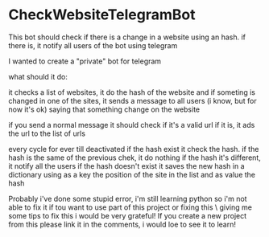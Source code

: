 # CheckWebsiteTelegramBot
This bot should check if there is a change in a website using an hash. if there is, it notify all users of the bot using telegram

I wanted to create a "private" bot for telegram

what should it do:

it checks a list of websites, it do the hash of the website and if someting is changed
in one of the sites, it sends a message to all users (i know, but for now it's ok) saying
that something change on the website

if you send a normal message it should check if it's a valid url
if it is, it ads the url to the list of urls

every cycle for ever till deactivated
    if the hash exist
        it check the hash.
            if the hash is the same of the previous chek,
                it do nothing
            if the hash it's different,
                it notify all the users
    if the hash doesn't exist
        it saves the new hash in a dictionary using as a key the position of the site in the list and as value the hash

Probably i've done some stupid error, i'm still learning python so i'm not able to fix it
if tou want to use part of this project or fixing this \ giving me some tips to fix this i would be very grateful!
If you create a new project from this please link it in the comments, i would loe to see it to learn!


